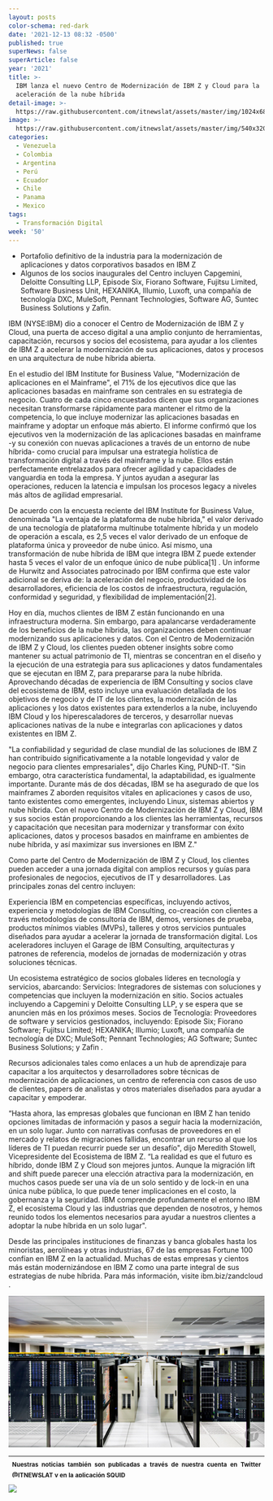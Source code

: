 ```yaml
---
layout: posts
color-schema: red-dark
date: '2021-12-13 08:32 -0500'
published: true
superNews: false
superArticle: false
year: '2021'
title: >-
  IBM lanza el nuevo Centro de Modernización de IBM Z y Cloud para la
  aceleración de la nube híbrida
detail-image: >-
  https://raw.githubusercontent.com/itnewslat/assets/master/img/1024x680/IBM-Nube-Hibrida-g.jpg
image: >-
  https://raw.githubusercontent.com/itnewslat/assets/master/img/540x320/IBM-Nube-Hibrida-p.jpg
categories:
  - Venezuela
  - Colombia
  - Argentina
  - Perú
  - Ecuador
  - Chile
  - Panama
  - Mexico
tags:
  - Transformación Digital
week: '50'
---
```

- Portafolio definitivo de la industria para la modernización de aplicaciones y datos corporativos basados en IBM Z
- Algunos de los socios inaugurales del Centro incluyen Capgemini, Deloitte Consulting LLP, Episode Six, Fiorano Software, Fujitsu Limited, Software Business Unit, HEXANIKA, Illumio, Luxoft, una compañía de tecnología DXC, MuleSoft, Pennant Technologies, Software AG, Suntec Business Solutions y Zafin.

IBM (NYSE:IBM) dio a conocer el Centro de Modernización de IBM Z y Cloud, una puerta de acceso digital a una amplio conjunto de herramientas, capacitación, recursos y socios del ecosistema, para ayudar a los clientes de IBM Z a acelerar la modernización de sus aplicaciones, datos y procesos en una arquitectura de nube híbrida abierta.
 
En el estudio del IBM Institute for Business Value, "Modernización de aplicaciones en el Mainframe", el 71% de los ejecutivos dice que las aplicaciones basadas en mainframe son centrales en su estrategia de negocio. Cuatro de cada cinco encuestados dicen que sus organizaciones necesitan transformarse rápidamente para mantener el ritmo de la competencia, lo que incluye modernizar las aplicaciones basadas en mainframe y adoptar un enfoque más abierto. El informe confirmó que los ejecutivos ven la modernización de las aplicaciones basadas en mainframe -y su conexión con nuevas aplicaciones a través de un entorno de nube híbrida- como crucial para impulsar una estrategia holística de transformación digital a través del mainframe y la nube. Ellos están perfectamente entrelazados para ofrecer agilidad y capacidades de vanguardia en toda la empresa. Y juntos ayudan a asegurar las operaciones, reducen la latencia e impulsan los procesos legacy a niveles más altos de agilidad empresarial.
 
De acuerdo con la encuesta reciente del IBM Institute for Business Value, denominada "La ventaja de la plataforma de nube híbrida," el valor derivado de una tecnología de plataforma multinube totalmente híbrida y un modelo de operación a escala, es 2,5 veces el valor derivado de un enfoque de plataforma única y proveedor de nube único. Así mismo, una transformación de nube híbrida de IBM que integra IBM Z puede extender hasta 5 veces el valor de un enfoque único de nube pública[1] . Un informe de Hurwitz and Associates patrocinado por IBM confirma que este valor adicional se deriva de: la aceleración del negocio, productividad de los desarrolladores, eficiencia de los costos de infraestructura, regulación, conformidad y seguridad, y flexibilidad de implementación[2].
 
Hoy en día, muchos clientes de IBM Z están funcionando en una infraestructura moderna. Sin embargo, para apalancarse verdaderamente de los beneficios de la nube híbrida, las organizaciones deben continuar modernizando sus aplicaciones y datos. Con el Centro de Modernización de IBM Z y Cloud, los clientes pueden obtener insights sobre como mantener su actual patrimonio de TI, mientras se concentran en el diseño y la ejecución de una estrategia para sus aplicaciones y datos fundamentales que se ejecutan en IBM Z, para prepararse para la nube híbrida. Aprovechando décadas de experiencia de IBM Consulting y socios clave del ecosistema de IBM, esto incluye una evaluación detallada de los objetivos de negocio y de IT de los clientes, la modernización de las aplicaciones y los datos existentes para extenderlos a la nube, incluyendo IBM Cloud y los hiperescaladores de terceros, y desarrollar nuevas aplicaciones nativas de la nube e integrarlas con aplicaciones y datos existentes en IBM Z.
 
"La confiabilidad y seguridad de clase mundial de las soluciones de IBM Z han contribuido significativamente a la notable longevidad y valor de negocio para clientes empresariales", dijo Charles King, PUND-IT. "Sin embargo, otra característica fundamental, la adaptabilidad, es igualmente importante. Durante más de dos décadas, IBM se ha asegurado de que los mainframes Z aborden requisitos vitales en aplicaciones y casos de uso, tanto existentes como emergentes, incluyendo Linux, sistemas abiertos y nube híbrida. Con el nuevo Centro de Modernización de IBM Z y Cloud, IBM y sus socios están proporcionando a los clientes las herramientas, recursos y capacitación que necesitan para modernizar y transformar con éxito aplicaciones, datos y procesos basados en mainframe en ambientes de nube híbrida, y así maximizar sus inversiones en IBM Z."
 
Como parte del Centro de Modernización de IBM Z y Cloud, los clientes pueden acceder a una jornada digital con amplios recursos y guías para profesionales de negocios, ejecutivos de IT y desarrolladores. Las principales zonas del centro incluyen:
 
Experiencia IBM en competencias específicas, incluyendo activos, experiencia y metodologías de IBM Consulting, co-creación con clientes a través metodologías de consultoría de IBM, demos, versiones de prueba, productos mínimos viables (MVPs), talleres y otros servicios puntuales diseñados para ayudar a acelerar la jornada de transformación digital. Los aceleradores incluyen el Garage de IBM Consulting, arquitecturas y patrones de referencia, modelos de jornadas de modernización y otras soluciones técnicas.
 
Un ecosistema estratégico de socios globales líderes en tecnología y servicios, abarcando:
Servicios: Integradores de sistemas con soluciones y competencias que incluyen la modernización en sitio. Socios actuales incluyendo a Capgemini y Deloitte Consulting LLP, y se espera que se anuncien más en los próximos meses.
Socios de Tecnología: Proveedores de software y servicios gestionados, incluyendo: Episode Six; Fiorano Software; Fujitsu Limited; HEXANIKA; Illumio; Luxoft, una compañía de tecnología de DXC; MuleSoft; Pennant Technologies; AG Software; Suntec Business Solutions; y Zafin .
 
Recursos adicionales tales como enlaces a un hub de aprendizaje para capacitar a los arquitectos y desarrolladores sobre técnicas de modernización de aplicaciones, un centro de referencia con casos de uso de clientes, papers de analistas y otros materiales diseñados para ayudar a capacitar y empoderar.
 
“Hasta ahora, las empresas globales que funcionan en IBM Z han tenido opciones limitadas de información y pasos a seguir hacia la modernización, en un solo lugar. Junto con narrativas confusas de proveedores en el mercado y relatos de migraciones fallidas, encontrar un recurso al que los líderes de TI puedan recurrir puede ser un desafío", dijo Meredith Stowell, Vicepresidente del Ecosistema de IBM Z. “La realidad es que el futuro es híbrido, donde IBM Z y Cloud son mejores juntos. Aunque la migración lift and shift puede parecer una elección atractiva para la modernización, en muchos casos puede ser una vía de un solo sentido y de lock-in en una única nube pública, lo que puede tener implicaciones en el costo, la gobernanza y la seguridad. IBM comprende profundamente el entorno IBM Z, el ecosistema Cloud y las industrias que dependen de nosotros, y hemos reunido todos los elementos necesarios para ayudar a nuestros clientes a adoptar la nube híbrida en un solo lugar".
 
Desde las principales instituciones de finanzas y banca globales hasta los minoristas, aerolíneas y otras industrias, 67 de las empresas Fortune 100 confían en IBM Z en la actualidad. Muchas de estas empresas y cientos más están modernizándose en IBM Z como una parte integral de sus estrategias de nube híbrida. Para más información, visite ibm.biz/zandcloud .

![](https://raw.githubusercontent.com/itnewslat/assets/master/img/540x320/IBM-Nube-Hibrida-p.jpg)

<table style="height: 42px;" width="569">
<tbody>
<tr>
<td style="text-align: justify;"><sub><strong>Nuestras noticias también son publicadas a través de nuestra cuenta en Twitter <a href="https://twitter.com/itnewslat?lang=es">@ITNEWSLAT</a> y en la aplicación <a href="https://squidapp.co/en/">SQUID</a></strong></sub></td>
</tr>
</tbody>
</table>

<img src="https://tracker.metricool.com/c3po.jpg?hash=56f88a41e39ab42c063cc51676587a04"/>